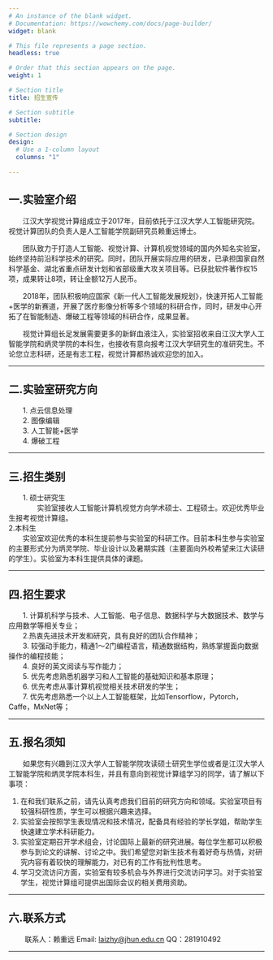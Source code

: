 ```yaml
---
# An instance of the blank widget.
# Documentation: https://wowchemy.com/docs/page-builder/
widget: blank

# This file represents a page section.
headless: true

# Order that this section appears on the page.
weight: 1

# Section title
title: 招生宣传

# Section subtitle
subtitle:

# Section design
design:
  # Use a 1-column layout
  columns: "1"
  
---
```

## 一.实验室介绍

　　江汉大学视觉计算组成立于2017年，目前依托于江汉大学人工智能研究院。视觉计算团队的负责人是人工智能学院副研究员赖重远博士。

　　团队致力于打造人工智能、视觉计算、计算机视觉领域的国内外知名实验室，始终坚持前沿科学技术的研究。同时，团队开展实际应用的研发，已承担国家自然科学基金、湖北省重点研发计划和省部级重大攻关项目等。已获批软件著作权15项，成果转让8项，转让金额12万人民币。

　　2018年，团队积极响应国家《新一代人工智能发展规划》，快速开拓人工智能+医学的新赛道，开展了医疗影像分析等多个领域的科研合作，同时，研发中心开拓了在智能制造、爆破工程等领域的科研合作，成果显著。

　　视觉计算组长足发展需要更多的新鲜血液注入，实验室招收来自江汉大学人工智能学院和炳灵学院的本科生，也接收有意向报考江汉大学研究生的准研究生。不论您立志科研，还是有志工程，视觉计算都热诚欢迎您的加入。

***
## 二.实验室研究方向

　　1.  点云信息处理  
　　2.  图像编辑  
　　3.  人工智能+医学  
　　4.  爆破工程  

---
## 三.招生类别

　　1. 硕士研究生  
　　　　实验室接收人工智能计算机视觉方向学术硕士、工程硕士。欢迎优秀毕业生报考视觉计算组。  
    2.本科生  
    　　实验室欢迎优秀的本科生提前参与实验室的科研工作。目前本科生参与实验室的主要形式分为炳灵学院、毕业设计以及暑期实践（主要面向外校希望来江大读研的学生）。实验室为本科生提供具体的课题。  
      
---
## 四.招生要求

　　1. 计算机科学与技术、人工智能、电子信息、数据科学与大数据技术、数学与应用数学等相关专业；  
　　2.热衷先进技术开发和研究，具有良好的团队合作精神；  
　　3.	较强动手能力，精通1～2门编程语言，精通数据结构，熟练掌握面向数据操作的编程技能；  
　　4.	良好的英文阅读与写作能力；  
　　5.	优先考虑熟悉机器学习和人工智能的基础知识和基本原理；  
　　6.	优先考虑从事计算机视觉相关技术研发的学生；  
　　7.	优先考虑熟悉一个以上人工智能框架，比如Tensorflow，Pytorch，Caffe，MxNet等；  

---
## 五.报名须知

　　如果您有兴趣到江汉大学人工智能学院攻读硕士研究生学位或者是江汉大学人工智能学院和炳灵学院本科生，并且有意向到视觉计算组学习的同学，请了解以下事项：  
  1. 在和我们联系之前，请先认真考虑我们目前的研究方向和领域。实验室项目有较强科研性质，学生可以根据兴趣来选择。  
  2.	实验室会按照学生表现情况和技术情况，配备具有经验的学长学姐，帮助学生快速建立学术科研能力。  
  3.	实验室定期召开学术组会，讨论国际上最新的研究进展。每位学生都可以积极参与到论文的讲解、讨论之中。我们希望您对新生技术有着好奇与热情，对研究内容有着较快的理解能力，对已有的工作有批判性思考。  
  4.	学习交流访问方面，实验室有较多机会与外界进行交流访问学习。对于实验室学生，视觉计算组可提供出国际会议的相关费用资助。  

---
## 六.联系方式
　　
  联系人：赖重远
  Email: laizhy@jhun.edu.cn
  QQ：281910492
  
---

  
  
